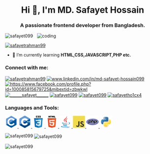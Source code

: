 <h1 align="center">Hi 👋, I'm MD. Safayet Hossain</h1>
<h3 align="center">A passionate frontend developer from Bangladesh.</h3>

<img align="right" alt="coding" width="400" src="https://user-images.githubusercontent.com/55389276/140866485-8fb1c876-9a8f-4d6a-98dc-08c4981eaf70.gif">


<p align="left"> <img src="https://komarev.com/ghpvc/?username=safayet099&label=Profile%20views&color=0e75b6&style=flat" alt="safayet099" /> </p>

<p align="left"> <a href="https://twitter.com/safayetrahman99" target="blank"><img src="https://img.shields.io/twitter/follow/safayetrahman99?logo=twitter&style=for-the-badge" alt="safayetrahman99" /></a> </p>

- 🌱 I’m currently learning **HTML,CSS,JAVASCRIPT,PHP etc.**

<h3 align="left">Connect with me:</h3>
<p align="left">
<a href="https://twitter.com/safayetrahman99" target="blank"><img align="center" src="https://raw.githubusercontent.com/rahuldkjain/github-profile-readme-generator/master/src/images/icons/Social/twitter.svg" alt="safayetrahman99" height="30" width="40" /></a>
<a href="https://linkedin.com/in/www.linkedin.com/in/md-safayet-hossain099" target="blank"><img align="center" src="https://raw.githubusercontent.com/rahuldkjain/github-profile-readme-generator/master/src/images/icons/Social/linked-in-alt.svg" alt="www.linkedin.com/in/md-safayet-hossain099" height="30" width="40" /></a>
<a href="https://fb.com/https://www.facebook.com/profile.php?id=100085815679725&mibextid=zbwkwl" target="blank"><img align="center" src="https://raw.githubusercontent.com/rahuldkjain/github-profile-readme-generator/master/src/images/icons/Social/facebook.svg" alt="https://www.facebook.com/profile.php?id=100085815679725&mibextid=zbwkwl" height="30" width="40" /></a>
<a href="https://instagram.com/______safayet______" target="blank"><img align="center" src="https://raw.githubusercontent.com/rahuldkjain/github-profile-readme-generator/master/src/images/icons/Social/instagram.svg" alt="______safayet______" height="30" width="40" /></a>
<a href="https://www.hackerrank.com/safayet099" target="blank"><img align="center" src="https://raw.githubusercontent.com/rahuldkjain/github-profile-readme-generator/master/src/images/icons/Social/hackerrank.svg" alt="safayet099" height="30" width="40" /></a>
<a href="https://codeforces.com/profile/safayet099" target="blank"><img align="center" src="https://raw.githubusercontent.com/rahuldkjain/github-profile-readme-generator/master/src/images/icons/Social/codeforces.svg" alt="safayet099" height="30" width="40" /></a>
<a href="https://auth.geeksforgeeks.org/user/safayetho1cx4" target="blank"><img align="center" src="https://raw.githubusercontent.com/rahuldkjain/github-profile-readme-generator/master/src/images/icons/Social/geeks-for-geeks.svg" alt="safayetho1cx4" height="30" width="40" /></a>
</p>

<h3 align="left">Languages and Tools:</h3>
<p align="left"> <a href="https://www.cprogramming.com/" target="_blank" rel="noreferrer"> <img src="https://raw.githubusercontent.com/devicons/devicon/master/icons/c/c-original.svg" alt="c" width="40" height="40"/> </a> <a href="https://www.w3schools.com/cpp/" target="_blank" rel="noreferrer"> <img src="https://raw.githubusercontent.com/devicons/devicon/master/icons/cplusplus/cplusplus-original.svg" alt="cplusplus" width="40" height="40"/> </a> <a href="https://www.w3schools.com/css/" target="_blank" rel="noreferrer"> <img src="https://raw.githubusercontent.com/devicons/devicon/master/icons/css3/css3-original-wordmark.svg" alt="css3" width="40" height="40"/> </a> <a href="https://www.w3.org/html/" target="_blank" rel="noreferrer"> <img src="https://raw.githubusercontent.com/devicons/devicon/master/icons/html5/html5-original-wordmark.svg" alt="html5" width="40" height="40"/> </a> <a href="https://www.java.com" target="_blank" rel="noreferrer"> <img src="https://raw.githubusercontent.com/devicons/devicon/master/icons/java/java-original.svg" alt="java" width="40" height="40"/> </a> <a href="https://developer.mozilla.org/en-US/docs/Web/JavaScript" target="_blank" rel="noreferrer"> <img src="https://raw.githubusercontent.com/devicons/devicon/master/icons/javascript/javascript-original.svg" alt="javascript" width="40" height="40"/> </a> <a href="https://www.php.net" target="_blank" rel="noreferrer"> <img src="https://raw.githubusercontent.com/devicons/devicon/master/icons/php/php-original.svg" alt="php" width="40" height="40"/> </a> <a href="https://www.python.org" target="_blank" rel="noreferrer"> <img src="https://raw.githubusercontent.com/devicons/devicon/master/icons/python/python-original.svg" alt="python" width="40" height="40"/> </a> </p>

<p><img align="left" src="https://github-readme-stats.vercel.app/api/top-langs?username=safayet099&show_icons=true&locale=en&layout=compact" alt="safayet099" /></p>

<p>&nbsp;<img align="center" src="https://github-readme-stats.vercel.app/api?username=safayet099&show_icons=true&locale=en" alt="safayet099" /></p>

<p><img align="center" src="https://github-readme-streak-stats.herokuapp.com/?user=safayet099&" alt="safayet099" /></p>
